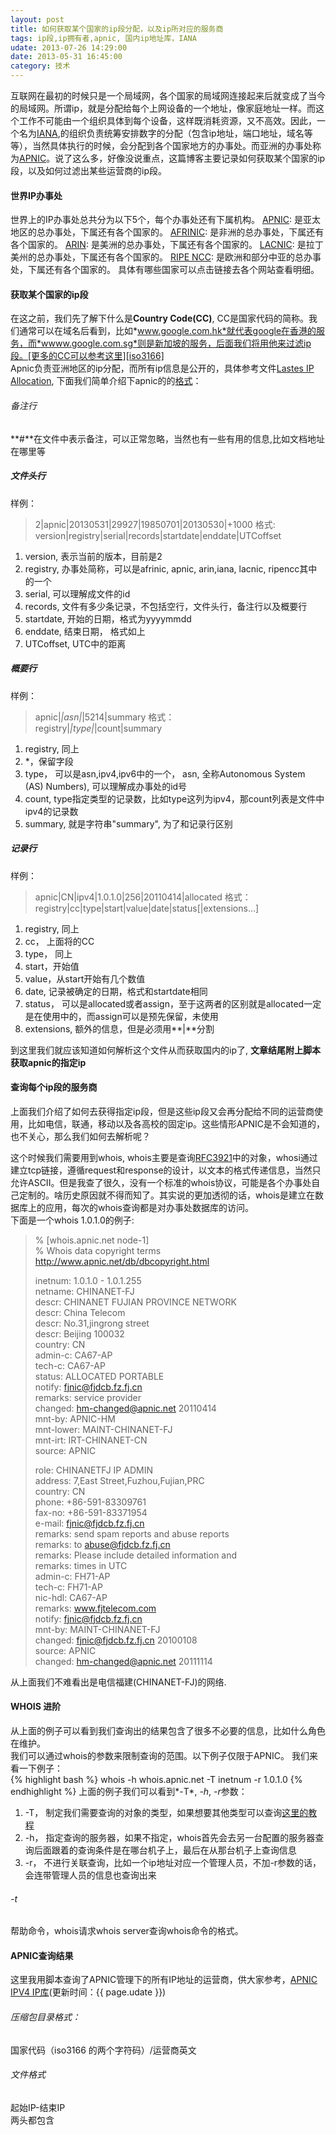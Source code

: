 ```yaml
---
layout: post
title: 如何获取某个国家的ip段分配，以及ip所对应的服务商
tags: ip段,ip拥有者,apnic, 国内ip地址库，IANA
udate: 2013-07-26 14:29:00
date: 2013-05-31 16:45:00
category: 技术
---
```

[IANAwebsite]: http://www.iana.org/ "IANA Website"

[APNICweb]: http://www.apnic.net/ "APNIC Website"
[AFRINICweb]: http://afrinic.net/ "AFRINIC Website"
[ARINweb]: http://arin.net/ "ARIN Website"
[LACNICWeb]: http://lacnic.net/ "LACNIC Website"
[RIPEweb]: http://ripe.net/ "RIPE NCC Website"

[iso3166]: http://www.iso.org/iso/home/standards/country_codes/iso-3166-1_decoding_table.htm "ISO-3166 Country Code"
[APNICformat]: http://www.apnic.net/publications/media-library/documents/resource-guidelines/rir-statistics-exchange-format#Format "APNIC IP ALLOC FORMAT"
[APNICwhois]: http://www.apnic.net/apnic-info/whois_search/using-whois "APNIC WHOIS"
[apnic_file]: http://ftp.apnic.net/apnic/stats/apnic/delegated-apnic-latest "APNIC Latest IP"
[rfc3921]: http://www.ietf.org/rfc/rfc3912.txt "RFC 3921"
[apnicIPV4]: /file/apnic.ipv4.tar.xz "APNIC IPV4库"

互联网在最初的时候只是一个局域网，各个国家的局域网连接起来后就变成了当今的局域网。所谓ip，就是分配给每个上网设备的一个地址，像家庭地址一样。而这个工作不可能由一个组织具体到每个设备，这样既消耗资源，又不高效。因此，一个名为[IANA][IANAwebsite],的组织负责统筹安排数字的分配（包含ip地址，端口地址，域名等等），当然具体执行的时候，会分配到各个国家地方的办事处。而亚洲的办事处称为[APNIC][APNICweb]。说了这么多，好像没说重点，这篇博客主要记录如何获取某个国家的ip段，以及如何过滤出某些运营商的ip段。  

#### 世界IP办事处  
世界上的IP办事处总共分为以下5个，每个办事处还有下属机构。
[APNIC][APNICweb]: 是亚太地区的总办事处，下属还有各个国家的。
[AFRINIC][AFRINICweb]: 是非洲的总办事处，下属还有各个国家的。
[ARIN][ARINweb]: 是美洲的总办事处，下属还有各个国家的。
[LACNIC][LACNICweb]: 是拉丁美州的总办事处，下属还有各个国家的。
[RIPE NCC][RIPEweb]: 是欧洲和部分中亚的总办事处，下属还有各个国家的。
具体有哪些国家可以点击链接去各个网站查看明细。


#### 获取某个国家的ip段
在这之前，我们先了解下什么是**Country Code(CC)**, CC是国家代码的简称。我们通常可以在域名后看到，比如*www.google.com.hk*就代表google在香港的服务，而*wwww.google.com.sg*则是新加坡的服务，后面我们将用他来过滤ip段。[更多的CC可以参考这里][iso3166]  
Apnic负责亚洲地区的ip分配，而所有ip信息是公开的，具体参考文件[Lastes IP Allocation][apnic_file], 下面我们简单介绍下apnic的的[格式][APNICformat]：  
  
###### 备注行
**\#**在文件中表示备注，可以正常忽略，当然也有一些有用的信息,比如文档地址在哪里等
  
##### 文件头行
样例：  
> 2|apnic|20130531|29927|19850701|20130530|+1000
格式:
> version|registry|serial|records|startdate|enddate|UTCoffset
  
1. version, 表示当前的版本，目前是2
2. registry, 办事处简称，可以是afrinic, apnic, arin,iana, lacnic, ripencc其中的一个
3. serial, 可以理解成文件的id
4. records, 文件有多少条记录，不包括空行，文件头行，备注行以及概要行
5. startdate, 开始的日期，格式为yyyymmdd
6. enddate, 结束日期， 格式如上
7. UTCoffset, UTC中的距离

##### 概要行
样例：  
> apnic|*|asn|*|5214|summary
格式：   
> registry|*|type|*|count|summary
  
1. registry, 同上
2. \*，保留字段
3. type， 可以是asn,ipv4,ipv6中的一个， asn, 全称Autonomous System (AS) Numbers), 可以理解成办事处的id号
4. count, type指定类型的记录数，比如type这列为ipv4，那count列表是文件中ipv4的记录数
5. summary, 就是字符串"summary", 为了和记录行区别
  
##### 记录行
样例：  
> apnic|CN|ipv4|1.0.1.0|256|20110414|allocated
格式：
> registry|cc|type|start|value|date|status\[|extensions...\]
  
1. registry, 同上
2. cc， 上面将的CC
3. type， 同上
4. start，开始值
5. value，从start开始有几个数值
6. date, 记录被确定的日期，格式和startdate相同
7. status， 可以是allocated或者assign，至于这两者的区别就是allocated一定是在使用中的，而assign可以是预先保留，未使用
8. extensions, 额外的信息，但是必须用**|**分割
  
到这里我们就应该知道如何解析这个文件从而获取国内的ip了, **文章结尾附上脚本获取apnic的指定ip**  
  
  
#### 查询每个ip段的服务商
上面我们介绍了如何去获得指定ip段，但是这些ip段又会再分配给不同的运营商使用，比如电信，联通，移动以及各高校的固定ip。这些情形APNIC是不会知道的，也不关心，那么我们如何去解析呢？  
  
这个时候我们需要用到whois, whois主要是查询[RFC3921][rfc3921]中的对象，whosi通过建立tcp链接，遵循request和response的设计，以文本的格式传递信息，当然只允许ASCII。但是我查了很久，没有一个标准的whois协议，可能是各个办事处自己定制的。啥历史原因就不得而知了。其实说的更加透彻的话，whois是建立在数据库上的应用，每次的whois查询都是对办事处数据库的访问。  
下面是一个whois 1.0.1.0的例子:  
> % \[whois.apnic.net node-1\]  
> % Whois data copyright terms    http://www.apnic.net/db/dbcopyright.html  
>   
> inetnum:        1.0.1.0 - 1.0.1.255  
> netname:        CHINANET-FJ  
> descr:          CHINANET FUJIAN PROVINCE NETWORK  
> descr:          China Telecom  
> descr:          No.31,jingrong street  
> descr:          Beijing 100032  
> country:        CN  
> admin-c:        CA67-AP  
> tech-c:         CA67-AP  
> status:         ALLOCATED PORTABLE  
> notify:         fjnic@fjdcb.fz.fj.cn  
> remarks:        service provider  
> changed:        hm-changed@apnic.net 20110414  
> mnt-by:         APNIC-HM  
> mnt-lower:      MAINT-CHINANET-FJ  
> mnt-irt:        IRT-CHINANET-CN  
> source:         APNIC   
>   
> role:           CHINANETFJ IP ADMIN  
> address:        7,East Street,Fuzhou,Fujian,PRC  
> country:        CN  
> phone:          +86-591-83309761  
> fax-no:         +86-591-83371954  
> e-mail:         fjnic@fjdcb.fz.fj.cn  
> remarks:        send spam reports  and abuse reports  
> remarks:        to abuse@fjdcb.fz.fj.cn  
> remarks:        Please include detailed information and  
> remarks:        times in UTC  
> admin-c:        FH71-AP  
> tech-c:         FH71-AP  
> nic-hdl:        CA67-AP  
> remarks:        www.fjtelecom.com  
> notify:         fjnic@fjdcb.fz.fj.cn  
> mnt-by:         MAINT-CHINANET-FJ  
> changed:        fjnic@fjdcb.fz.fj.cn 20100108  
> source:         APNIC  
> changed:        hm-changed@apnic.net 20111114  
  
从上面我们不难看出是电信福建\(CHINANET-FJ\)的网络.  
  
#### WHOIS 进阶  
从上面的例子可以看到我们查询出的结果包含了很多不必要的信息，比如什么角色在维护。  
我们可以通过whois的参数来限制查询的范围。以下例子仅限于APNIC。
我们来看一下例子：  
{% highlight bash %}
whois -h whois.apnic.net -T inetnum -r  1.0.1.0
{% endhighlight %}
上面的例子我们可以看到*-T*, *-h*, *-r*参数：  
1. -T， 制定我们需要查询的对象的类型，如果想要其他类型可以查询[这里的教程][APNICwhois]  
2. -h， 指定查询的服务器，如果不指定，whois首先会去另一台配置的服务器查询后面跟着的查询条件是在哪台机子上，最后在从那台机子上查询信息  
3. -r， 不进行关联查询，比如一个ip地址对应一个管理人员，不加-r参数的话，会连带管理人员的信息也查询出来

###### -t 
帮助命令，whois请求whois server查询whois命令的格式。  

#### APNIC查询结果  
这里我用脚本查询了APNIC管理下的所有IP地址的运营商，供大家参考，[APNIC IPV4 IP库][apnicIPV4]\(更新时间：{{ page.udate }}\)  
###### 压缩包目录格式：  
国家代码（iso3166 的两个字符码）/运营商英文
###### 文件格式
起始IP-结束IP  
两头都包含
